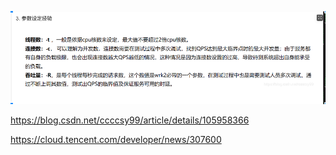 ![](images/2021-05-21-18-07-34.png)

https://blog.csdn.net/ccccsy99/article/details/105958366

https://cloud.tencent.com/developer/news/307600